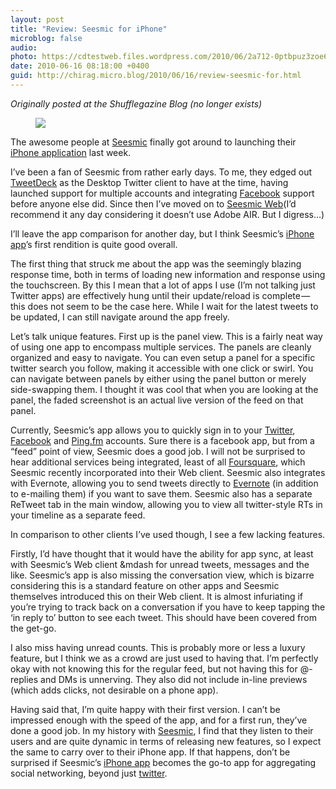 ```yaml
---
layout: post
title: "Review: Seesmic for iPhone"
microblog: false
audio: 
photo: https://cdtestweb.files.wordpress.com/2010/06/2a712-0ptbpuz3zoe68rcrx.jpg
date: 2010-06-16 08:18:00 +0400
guid: http://chirag.micro.blog/2010/06/16/review-seesmic-for.html
---
```

<p><em>Originally posted at the Shufflegazine Blog (no longer exists)</em></p>
<figure><img src="https://cdtestweb.files.wordpress.com/2010/06/2a712-0ptbpuz3zoe68rcrx.jpg"></figure><p>The awesome people at <a href="http://www.seesmic.com/" target="_blank">Seesmic</a> finally got around to launching their <a href="http://seesmic.com/seesmic_mobile/iphone/" target="_blank">iPhone application</a> last week.</p>
<p>I’ve been a fan of Seesmic from rather early days. To me, they edged out <a href="http://www.tweetdeck.com" target="_blank">TweetDeck</a> as the Desktop Twitter client to have at the time, having launched support for multiple accounts and integrating <a href="http://www.facebook.com/" target="_blank">Facebook</a> support before anyone else did. Since then I’ve moved on to <a href="http://www.seesmic.com/" target="_blank">Seesmic Web</a>(I’d recommend it any day considering it doesn’t use Adobe AIR. But I digress…)</p>
<p>I’ll leave the app comparison for another day, but I think Seesmic’s <a href="http://seesmic.com/seesmic_mobile/iphone/" target="_blank">iPhone app</a>’s first rendition is quite good overall.</p>
<p>The first thing that struck me about the app was the seemingly blazing response time, both in terms of loading new information and response using the touchscreen. By this I mean that a lot of apps I use (I’m not talking just Twitter apps) are effectively hung until their update/reload is complete — this does not seem to be the case here. While I wait for the latest tweets to be updated, I can still navigate around the app freely.</p>
<p>Let’s talk unique features. First up is the panel view. This is a fairly neat way of using one app to encompass multiple services. The panels are cleanly organized and easy to navigate. You can even setup a panel for a specific twitter search you follow, making it accessible with one click or swirl. You can navigate between panels by either using the panel button or merely side-swapping them. I thought it was cool that when you are looking at the panel, the faded screenshot is an actual live version of the feed on that panel.</p>
<p>Currently, Seesmic’s app allows you to quickly sign in to your <a href="http://www.twitter.com/" target="_blank">Twitter</a>, <a href="http://www.facebook.com/" target="_blank">Facebook</a> and <a href="http://www.ping.fm/" target="_blank">Ping.fm</a> accounts. Sure there is a facebook app, but from a “feed” point of view, Seesmic does a good job. I will not be surprised to hear additional services being integrated, least of all <a href="http://www.foursquare.com/" target="_blank">Foursquare</a>, which Seesmic recently incorporated into their Web client. Seesmic also integrates with Evernote, allowing you to send tweets directly to <a href="https://www.evernote.com/Login.action?targetUrl=/Home.action" target="_blank">Evernote</a> (in addition to e-mailing them) if you want to save them. Seesmic also has a separate ReTweet tab in the main window, allowing you to view all twitter-style RTs in your timeline as a separate feed.</p>
<p>In comparison to other clients I’ve used though, I see a few lacking features.</p>
<p>Firstly, I’d have thought that it would have the ability for app sync, at least with Seesmic’s Web client &amp;mdash for unread tweets, messages and the like. Seesmic’s app is also missing the conversation view, which is bizarre considering this is a standard feature on other apps and Seesmic themselves introduced this on their Web client. It is almost infuriating if you’re trying to track back on a conversation if you have to keep tapping the ‘in reply to’ button to see each tweet. This should have been covered from the get-go.</p>
<p>I also miss having unread counts. This is probably more or less a luxury feature, but I think we as a crowd are just used to having that. I’m perfectly okay with not knowing this for the regular feed, but not having this for @-replies and DMs is unnerving. They also did not include in-line previews (which adds clicks, not desirable on a phone app).</p>
<p>Having said that, I’m quite happy with their first version. I can’t be impressed enough with the speed of the app, and for a first run, they’ve done a good job. In my history with <a href="http://www.seesmic.com/" target="_blank">Seesmic</a>, I find that they listen to their users and are quite dynamic in terms of releasing new features, so I expect the same to carry over to their iPhone app. If that happens, don’t be surprised if Seesmic’s <a href="http://seesmic.com/seesmic_mobile/iphone/" target="_blank">iPhone app</a> becomes the go-to app for aggregating social networking, beyond just <a href="http://www.twitter.com/" target="_blank">twitter</a>.</p>
